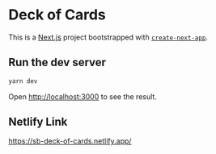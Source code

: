 # Deck of Cards

This is a [Next.js](https://nextjs.org/) project bootstrapped with [`create-next-app`](https://github.com/vercel/next.js/tree/canary/packages/create-next-app).

## Run the dev server

```bash
yarn dev
```

Open [http://localhost:3000](http://localhost:3000) to see the result.

## Netlify Link

https://sb-deck-of-cards.netlify.app/
